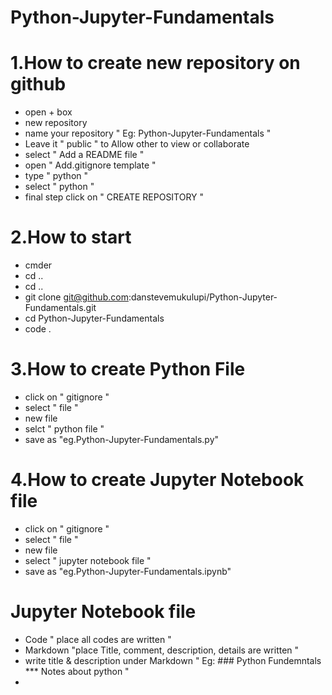 # Python-Jupyter-Fundamentals
# 1.How to create new repository on github
* open + box
* new repository
* name your repository " Eg: Python-Jupyter-Fundamentals "
* Leave it " public " to Allow other to view or collaborate
* select " Add a README file "
* open " Add.gitignore template "
* type " python "
* select " python "
* final step click on " CREATE REPOSITORY "
# 2.How to start
* cmder
* cd .. 
* cd ..
* git clone git@github.com:danstevemukulupi/Python-Jupyter-Fundamentals.git
* cd Python-Jupyter-Fundamentals
* code .
# 3.How to create Python File
* click on " gitignore "
* select " file "
* new file 
* selct " python file "
* save as "eg.Python-Jupyter-Fundamentals.py"
# 4.How to create Jupyter Notebook file
* click on " gitignore "
* select " file "
* new file 
* select " jupyter notebook file "
* save as "eg.Python-Jupyter-Fundamentals.ipynb"
# Jupyter Notebook file
* Code " place all codes are written "
* Markdown "place  Title, comment, description, details are written "
* write title & description under Markdown " Eg:  ### Python Fundemntals *** Notes about python "
* 
